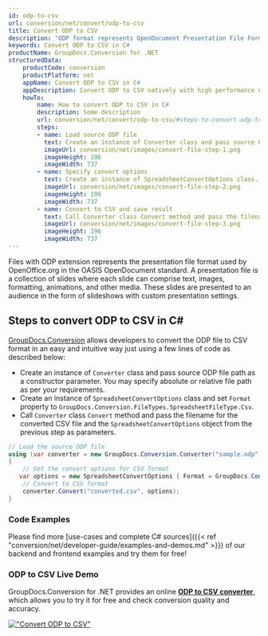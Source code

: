```yaml
---
id: odp-to-csv
url: conversion/net/convert/odp-to-csv
title: Convert ODP to CSV
description: "ODP format represents OpenDocument Presentation File Format with .odp extension. Learn how to convert ODP to CSV file programmatically in C# language using GroupDocs.Conversion for .NET library."
keywords: Convert ODP to CSV in C#
productName: GroupDocs.Conversion for .NET
structuredData:
    productCode: conversion
    productPlatform: net
    appName: Convert ODP to CSV in C#
    appDescription: Convert ODP to CSV natively with high performance using C# language and server side GroupDocs.Conversion for .NET APIs, without the use of any software like Microsoft or Open Office.
    howTo:
        name: How to convert ODP to CSV in C# 
        description: Some description
        url: conversion/net/convert/odp-to-csv/#steps-to-convert-odp-to-csv-in-c
        steps:
        - name: Load source ODP file 
          text: Create an instance of Converter class and pass source ODP file path as a constructor parameter. You may specify absolute or relative file path as per your requirements. 
          imageUrl: conversion/net/images/convert-file-step-1.png
          imageHeight: 196
          imageWidth: 737
        - name: Specify convert options 
          text: Create an instance of SpreadsheetConvertOptions class.
          imageUrl: conversion/net/images/convert-file-step-2.png
          imageHeight: 196
          imageWidth: 737
        - name: Convert to CSV and save result 
          text: Call Converter class Convert method and pass the filename for the converted HTML file and the SpreadsheetConvertOptions object from the previous step as parameters.
          imageUrl: conversion/net/images/convert-file-step-3.png
          imageHeight: 196
          imageWidth: 737
---
```


Files with ODP extension represents the presentation file format used by OpenOffice.org in the OASIS OpenDocument standard. A presentation file is a collection of slides where each slide can comprise text, images, formatting, animations, and other media. These slides are presented to an audience in the form of slideshows with custom presentation settings.

## Steps to convert ODP to CSV in C#

[GroupDocs.Conversion](https://products.groupdocs.com/conversion/net) allows developers to convert the ODP file to CSV format in an easy and intuitive way just using a few lines of code as described below:

* Create an instance of `Converter` class and pass source ODP file path as a constructor parameter. You may specify absolute or relative file path as per your requirements. 
* Create an instance of `SpreadsheetConvertOptions` class and set `Format` property to `GroupDocs.Conversion.FileTypes.SpreadsheetFileType.Csv`.
* Call `Converter` class `Convert` method and pass the filename for the converted CSV file and the `SpreadsheetConvertOptions` object from the previous step as parameters.

```csharp
// Load the source ODP file
using (var converter = new GroupDocs.Conversion.Converter("sample.odp"))
{
    // Set the convert options for CSV format
   var options = new SpreadsheetConvertOptions { Format = GroupDocs.Conversion.FileTypes.SpreadsheetFileType.Csv };
    // Convert to CSV format
    converter.Convert("converted.csv", options);
}
```

### Code Examples

Please find more [use-cases and complete C# sources]({{< ref "conversion/net/developer-guide/examples-and-demos.md" >}}) of our backend and frontend examples and try them for free!

### ODP to CSV Live Demo

GroupDocs.Conversion for .NET provides an online [**ODP to CSV converter**](https://products.groupdocs.app/conversion/odp-to-csv), which allows you to try it for free and check conversion quality and accuracy.

[!["Convert ODP to CSV"](conversion/net/images/convert-to-csv/convert-odp-to-csv.png)](https://products.groupdocs.app/conversion/odp-to-csv)